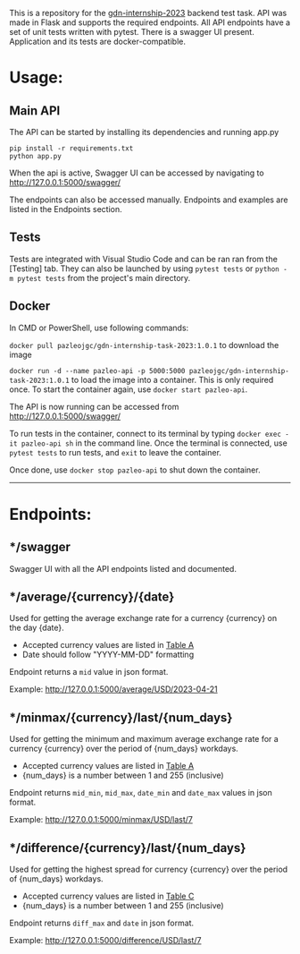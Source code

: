 This is a repository for the [gdn-internship-2023](https://github.com/joaquinfilipic-dynatrace/gdn-internship-2023) backend test task.
API was made in Flask and supports the required endpoints.
All API endpoints have a set of unit tests written with pytest.
There is a swagger UI present.
Application and its tests are docker-compatible.

# Usage:

## Main API

The API can be started by installing its dependencies and running app.py

```
pip install -r requirements.txt
python app.py
```

When the api is active, Swagger UI can be accessed by navigating to http://127.0.0.1:5000/swagger/

The endpoints can also be accessed manually. Endpoints and examples are listed in the Endpoints section.

## Tests

Tests are integrated with Visual Studio Code and can be ran ran from the [Testing] tab. They can also be launched by using
`pytest tests` or `python -m pytest tests` from the project's main directory.

## Docker

In CMD or PowerShell, use following commands:

`docker pull pazleojgc/gdn-internship-task-2023:1.0.1` to download the image

`docker run -d --name pazleo-api -p 5000:5000 pazleojgc/gdn-internship-task-2023:1.0.1` to load the image into a container. This is only required once. To start the container again, use `docker start pazleo-api`.

The API is now running can be accessed from http://127.0.0.1:5000/swagger/

To run tests in the container, connect to its terminal by typing `docker exec -it pazleo-api sh` in the command line. Once the terminal is connected, use `pytest tests` to run tests, and `exit` to leave the container.

Once done, use `docker stop pazleo-api` to shut down the container.


---

# Endpoints:

## */swagger
Swagger UI with all the API endpoints listed and documented.

## */average/{currency}/{date}
Used for getting the average exchange rate for a currency {currency} on the day {date}.
- Accepted currency values are listed in [Table A](https://nbp.pl/en/statistic-and-financial-reporting/rates/table-a/)
- Date should follow "YYYY-MM-DD" formatting

Endpoint returns a `mid` value in json format.

Example: http://127.0.0.1:5000/average/USD/2023-04-21

## */minmax/{currency}/last/{num_days}
Used for getting the minimum and maximum average exchange rate for a currency {currency} over the period of {num_days} workdays.
- Accepted currency values are listed in [Table A](https://nbp.pl/en/statistic-and-financial-reporting/rates/table-a/)
- {num_days} is a number between 1 and 255 (inclusive)

Endpoint returns `mid_min`, `mid_max`, `date_min` and `date_max` values in json format.

Example: http://127.0.0.1:5000/minmax/USD/last/7

## */difference/{currency}/last/{num_days}
Used for getting the highest spread for currency {currency} over the period of {num_days} workdays.
- Accepted currency values are listed in [Table C](https://nbp.pl/en/statistic-and-financial-reporting/rates/table-c/)
- {num_days} is a number between 1 and 255 (inclusive)

Endpoint returns `diff_max` and `date` in json format.

Example: http://127.0.0.1:5000/difference/USD/last/7